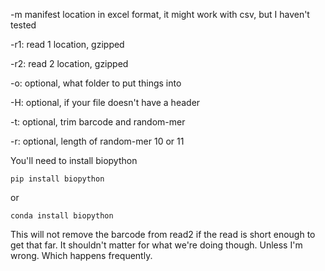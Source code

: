 -m manifest location in excel format, it might work with csv, but I haven't tested

-r1: read 1 location, gzipped

-r2: read 2 location, gzipped

-o: optional, what folder to put things into

-H: optional, if your file doesn't have a header

-t: optional, trim barcode and random-mer

-r: optional, length of random-mer 10 or 11

You'll need to install biopython

`pip install biopython`

or

`conda install biopython`

This will not remove the barcode from read2 if the read is short enough to get that far. It shouldn't matter 
for what we're doing though. Unless I'm wrong. Which happens frequently.
